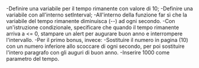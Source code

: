 <!-- CONSEGNA: -->
<!-- Simulare un count down di 10 secondi che alla fine dice "Buon anno!"
Potete stampare il messaggio in pagina con un semplice alert.
Bonus 1
Mostrate il conteggio alla rovescia in pagina;
Bonus 2
Aggiungete un bottone che interrompe il count down e mostra il messaggio; -->

<!-- RISOLUZIONE DEL PROBLEMA CON BONUS 1 -->

-Definire una variabile per il tempo rimanente con valore di 10;
-Definire una variabile con all'interno setInterval;
    -All'interno della funzione far sì che la variabile del tempo rimanente diminuisca (--) ad ogni secondo.
    -Con un'istruzione condizionale, specificare che quando il tempo rimanente arriva a <= 0, stampare un alert per augurare buon anno e interrompere l'intervallo.
        -Per il primo bonus, invece:
            -Sostituire il numero in pagina (10) con un numero inferiore allo scoccare di ogni secondo, per poi sostituire l'intero paragrafo con gli auguri di buon anno.
    -Inserire 1000 come parametro del tempo.
